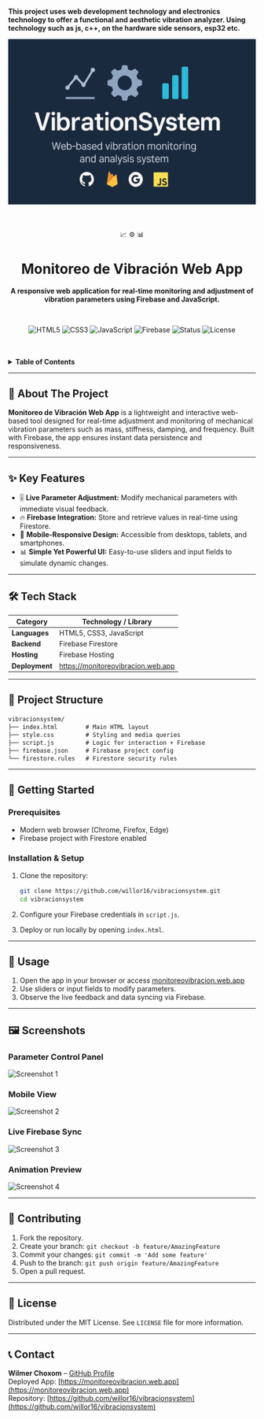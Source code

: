 <p>
    <b>This project uses web development technology and electronics technology to offer a functional and aesthetic vibration analyzer. Using technology such as js, c++, on the hardware side sensors, esp32 etc.</b>
  </p>
<img src="/vibraciones-image.png" alt="project-screenshot" width="center" height="center/">
<div align="center">

  <br/>
  <br/>
  <p>
    📈 ⚙️ 📊
  </p>
  <h1>Monitoreo de Vibración Web App</h1>
  <p>
    <b>A responsive web application for real-time monitoring and adjustment of vibration parameters using Firebase and JavaScript.</b>
  </p>
  <br/>

  <p>
    <img src="https://img.shields.io/badge/HTML-5-orange?style=for-the-badge&logo=html5" alt="HTML5">
    <img src="https://img.shields.io/badge/CSS-3-blue?style=for-the-badge&logo=css3" alt="CSS3">
    <img src="https://img.shields.io/badge/JavaScript-ES6-yellow?style=for-the-badge&logo=javascript" alt="JavaScript">
    <img src="https://img.shields.io/badge/Firebase-9.0+-orange?style=for-the-badge&logo=firebase" alt="Firebase">
    <img src="https://img.shields.io/badge/status-deployed-success?style=for-the-badge" alt="Status">
    <img src="https://img.shields.io/github/license/willor16/vibracionsystem?style=for-the-badge" alt="License">
  </p>
  <br/>
  <br/>
</div>

<details>
  <summary><strong>Table of Contents</strong></summary>
  <ol>
    <li><a href="#-about-the-project">About The Project</a></li>
    <li><a href="#-key-features">Key Features</a></li>
    <li><a href="#-tech-stack">Tech Stack</a></li>
    <li><a href="#-project-structure">Project Structure</a></li>
    <li>
      <a href="#-getting-started">Getting Started</a>
      <ul>
        <li><a href="#prerequisites">Prerequisites</a></li>
        <li><a href="#installation--setup">Installation & Setup</a></li>
      </ul>
    </li>
    <li><a href="#-usage">Usage</a></li>
    <li><a href="#-screenshots">Screenshots</a></li>
    <li><a href="#-contributing">Contributing</a></li>
    <li><a href="#-license">License</a></li>
    <li><a href="#-contact">Contact</a></li>
  </ol>
</details>

---

## 🚀 About The Project

**Monitoreo de Vibración Web App** is a lightweight and interactive web-based tool designed for real-time adjustment and monitoring of mechanical vibration parameters such as mass, stiffness, damping, and frequency. Built with Firebase, the app ensures instant data persistence and responsiveness.

---

## ✨ Key Features

* 🎚️ **Live Parameter Adjustment:** Modify mechanical parameters with immediate visual feedback.
* 🔥 **Firebase Integration:** Store and retrieve values in real-time using Firestore.
* 📱 **Mobile-Responsive Design:** Accessible from desktops, tablets, and smartphones.
* 📊 **Simple Yet Powerful UI:** Easy-to-use sliders and input fields to simulate dynamic changes.

---

## 🛠️ Tech Stack

| Category          | Technology / Library                          |
|-------------------|-----------------------------------------------|
| **Languages**     | HTML5, CSS3, JavaScript                       |
| **Backend**       | Firebase Firestore                            |
| **Hosting**       | Firebase Hosting                              |
| **Deployment**    | https://monitoreovibracion.web.app            |

---

## 📂 Project Structure

```
vibracionsystem/
├── index.html        # Main HTML layout
├── style.css         # Styling and media queries
├── script.js         # Logic for interaction + Firebase
├── firebase.json     # Firebase project config
└── firestore.rules   # Firestore security rules
```

---

## 🏁 Getting Started

### Prerequisites

- Modern web browser (Chrome, Firefox, Edge)
- Firebase project with Firestore enabled

### Installation & Setup

1. Clone the repository:
   ```sh
   git clone https://github.com/willor16/vibracionsystem.git
   cd vibracionsystem
   ```

2. Configure your Firebase credentials in `script.js`.

3. Deploy or run locally by opening `index.html`.

---

## 📖 Usage

1. Open the app in your browser or access [monitoreovibracion.web.app](https://monitoreovibracion.web.app)
2. Use sliders or input fields to modify parameters.
3. Observe the live feedback and data syncing via Firebase.

---

## 🖼️ Screenshots

### **Parameter Control Panel**
![Screenshot 1](https://via.placeholder.com/800x450.png?text=Parameter+Control+UI)

### **Mobile View**
![Screenshot 2](https://via.placeholder.com/800x450.png?text=Responsive+Mobile+UI)

### **Live Firebase Sync**
![Screenshot 3](https://via.placeholder.com/800x450.png?text=Live+Database+Integration)

### **Animation Preview**
![Screenshot 4](https://via.placeholder.com/800x450.png?text=Real-time+Visualization)

---

## 🙌 Contributing

1. Fork the repository.
2. Create your branch: `git checkout -b feature/AmazingFeature`
3. Commit your changes: `git commit -m 'Add some feature'`
4. Push to the branch: `git push origin feature/AmazingFeature`
5. Open a pull request.

---

## 📜 License

Distributed under the MIT License. See `LICENSE` file for more information.

---

## 📞 Contact

**Wilmer Choxom** – [GitHub Profile](https://github.com/willor16)  
Deployed App: [https://monitoreovibracion.web.app](https://monitoreovibracion.web.app)  
Repository: [https://github.com/willor16/vibracionsystem](https://github.com/willor16/vibracionsystem)
